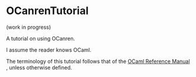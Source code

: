 # OCanrenTutorial

(work in progress)

A tutorial on using OCanren.

I assume the reader knows OCaml. 

The terminology of this tutorial follows that of the
[OCaml Reference Manual](https://ocaml.org/releases/4.11/htmlman/language.html)
, unless otherwise
defined.